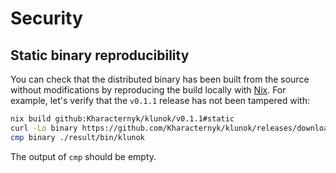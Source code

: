 # Security

## Static binary reproducibility

You can check that the distributed binary
has been built from the source without modifications
by reproducing the build locally with [Nix](https://nixos.org/).
For example, let's verify that the `v0.1.1` release has not been tampered with:

```bash
nix build github:Kharacternyk/klunok/v0.1.1#static
curl -Lo binary https://github.com/Kharacternyk/klunok/releases/download/v0.1.1/klunok
cmp binary ./result/bin/klunok
```

The output of `cmp` should be empty.

